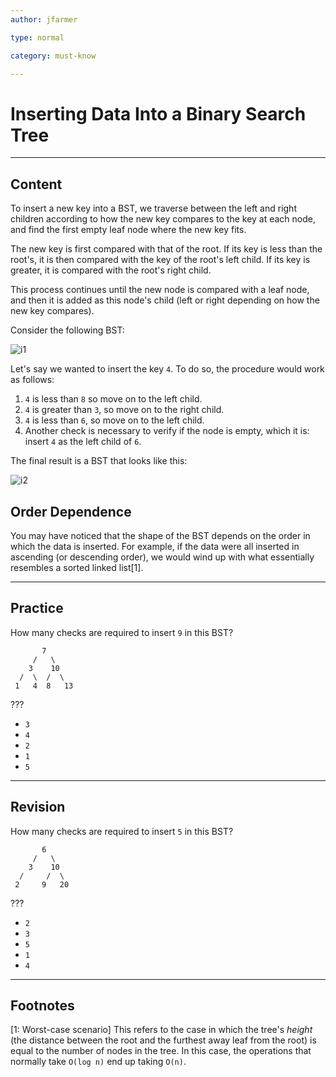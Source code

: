 ```yaml
---
author: jfarmer

type: normal

category: must-know

---
```


# Inserting Data Into a Binary Search Tree

---

## Content

To insert a new key into a BST, we traverse between the left and right children according to how the new key compares to the key at each node, and find the first empty leaf node where the new key fits.

The new key is first compared with that of the root. If its key is less than the root's, it is then compared with the key of the root's left child. If its key is greater, it is compared with the root's right child. 

This process continues until the new node is compared with a leaf node, and then it is added as this node's child (left or right depending on how the new key compares).

Consider the following BST:

![i1](https://img.enkipro.com/7d6936b6e83091631f9eeb09c2d2ebe6.png)

Let's say we wanted to insert the key `4`.  To do so, the procedure would work as follows:

1. `4` is less than `8` so move on to the left child.
2. `4` is greater than `3`, so move on to the right child.
3. `4` is less than `6`, so move on to the left child.
4. Another check is necessary to verify if the node is empty, which it is: insert `4` as the left child of `6`.

The final result is a BST that looks like this:

![i2](https://img.enkipro.com/5d32d488258cf59c725595ba4baedde5.png)

## Order Dependence

You may have noticed that the shape of the BST depends on the order in which the data is inserted. For example, if the data were all inserted in ascending (or descending order), we would wind up with what essentially resembles a sorted linked list[1].

---

## Practice

How many checks are required to insert `9` in this BST?

```plain-text
       7
     /   \
    3    10
  /  \  /  \
 1   4  8   13
```

???

- `3`
- `4`
- `2`
- `1`
- `5`

---

## Revision

How many checks are required to insert `5` in this BST?

```plain-text
       6
     /   \
    3    10
  /     /  \
 2     9   20
```

???

- `2`
- `3`
- `5`
- `1`
- `4`

---

## Footnotes

[1: Worst-case scenario]
This refers to the case in which the tree's *height* (the distance between the root and the furthest away leaf from the root) is equal to the number of nodes in the tree. In this case, the operations that normally take `O(log n)` end up taking `O(n)`.
 
